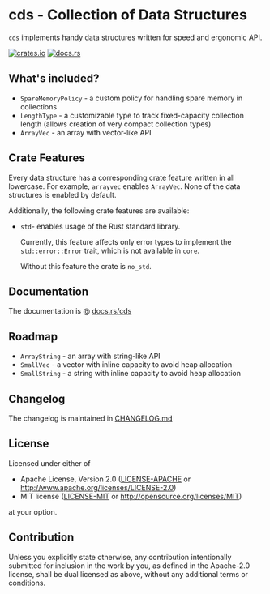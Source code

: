 # cds - Collection of Data Structures

`cds` implements handy data structures written for speed and ergonomic API.

[![crates.io][crates-badge]][crates-url]
[![docs.rs][docs-badge]][docs-url]

[crates-badge]: https://img.shields.io/crates/v/cds.svg
[crates-url]: https://crates.io/crates/cds
[docs-badge]: https://img.shields.io/docsrs/cds
[docs-url]: https://docs.rs/cds/latest/cds


## What's included?

- `SpareMemoryPolicy` - a custom policy for handling spare memory in collections
- `LengthType` - a customizable type to track fixed-capacity collection length
  (allows creation of very compact collection types)
- `ArrayVec` - an array with vector-like API


## Crate Features

Every data structure has a corresponding crate feature written in all lowercase.
For example, `arrayvec` enables `ArrayVec`. None of the data structures is enabled by default.

Additionally, the following crate features are available:

- `std`- enables usage of the Rust standard library.

  Currently, this feature affects only error types to implement the `std::error::Error` trait,
  which is not available in `core`.

  Without this feature the crate is `no_std`.


## Documentation

The documentation is @ [docs.rs/cds][docs-url]


## Roadmap

- `ArrayString` - an array with string-like API
- `SmallVec` - a vector with inline capacity to avoid heap allocation
- `SmallString` - a string with inline capacity to avoid heap allocation


## Changelog

The changelog is maintained in [CHANGELOG.md](CHANGELOG.md)


## License

Licensed under either of

* Apache License, Version 2.0
  ([LICENSE-APACHE](LICENSE-APACHE) or http://www.apache.org/licenses/LICENSE-2.0)
* MIT license
  ([LICENSE-MIT](LICENSE-MIT) or http://opensource.org/licenses/MIT)

at your option.


## Contribution

Unless you explicitly state otherwise, any contribution intentionally submitted
for inclusion in the work by you, as defined in the Apache-2.0 license, shall be
dual licensed as above, without any additional terms or conditions.
